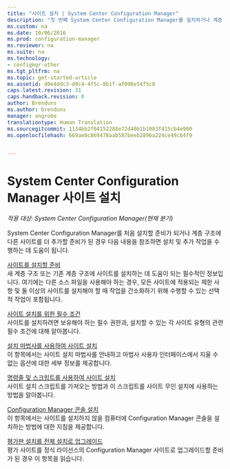 ```yaml
---
title: "사이트 설치 | System Center Configuration Manager"
description: "첫 번째 System Center Configuration Manager를 설치하거나 계층 구조에 사이트를 추가하는 데 도움이 되는 항목 목록을 검토합니다."
ms.custom: na
ms.date: 10/06/2016
ms.prod: configuration-manager
ms.reviewer: na
ms.suite: na
ms.technology:
- configmgr-other
ms.tgt_pltfrm: na
ms.topic: get-started-article
ms.assetid: d0e4ddc3-d9c4-4f5c-8b1f-af098e54f5c8
caps.latest.revision: 31
caps.handback.revision: 0
author: Brenduns
ms.author: brenduns
manager: angrobe
translationtype: Human Translation
ms.sourcegitcommit: 1134bb2f04152288e72d40b1b1083f415cb4e900
ms.openlocfilehash: 669ae0c869478aab587beeb2896a224ce49cb4f9


---
```

# <a name="installing-system-center-configuration-manager-sites"></a>System Center Configuration Manager 사이트 설치

*적용 대상: System Center Configuration Manager(현재 분기)*


System Center Configuration Manager를 처음 설치할 준비가 되거나 계층 구조에 다른 사이트를 더 추가할 준비가 된 경우 다음 내용을 참조하면 설치 및 추가 작업을 수행하는 데 도움이 됩니다.


[사이트를 설치할 준비](../../../../core/servers/deploy/install/prepare-to-install-sites.md)    
새 계층 구조 또는 기존 계층 구조에 사이트를 설치하는 데 도움이 되는 필수적인 정보입니다. 여기에는 다른 소스 파일을 사용해야 하는 경우, 모든 사이트에 적용되는 제한 사항 및 둘 이상의 사이트를 설치해야 할 때 작업을 간소화하기 위해 수행할 수 있는 선택적 작업이 포함됩니다.


[사이트 설치를 위한 필수 조건](../../../../core/servers/deploy/install/prerequisites-for-installing-sites.md)   
사이트를 설치하려면 보유해야 하는 필수 권한과, 설치할 수 있는 각 사이트 유형의 관련 필수 조건에 대해 알아봅니다.


[설치 마법사를 사용하여 사이트 설치](../../../../core/servers/deploy/install/use-the-setup-wizard-to-install-sites.md)    
이 항목에서는 사이트 설치 마법사를 안내하고 마법사 사용자 인터페이스에서 지울 수 없는 옵션에 대한 세부 정보를 제공합니다.  

[명령줄 및 스크립트를 사용하여 사이트 설치](../../../../core/servers/deploy/install/use-a-command-line-to-install-sites.md)   
사이트 설치 스크립트를 가져오는 방법과 이 스크립트를 사이트 무인 설치에 사용하는 방법을 알아봅니다.

[Configuration Manager 콘솔 설치](../../../../core/servers/deploy/install/install-consoles.md)     
이 항목에서는 사이트를 설치하지 않을 컴퓨터에 Configuration Manager 콘솔을 설치하는 방법에 대한 지침을 제공합니다.

[평가판 설치를 전체 설치로 업그레이드](../../../../core/servers/deploy/install/upgrade-an-evaluation-install-to-a-full-install.md)   
평가 사이트를 정식 라이선스의 Configuration Manager 사이트로 업그레이드할 준비가 된 경우 이 항목을 읽습니다.



<!--HONumber=Nov16_HO1-->



